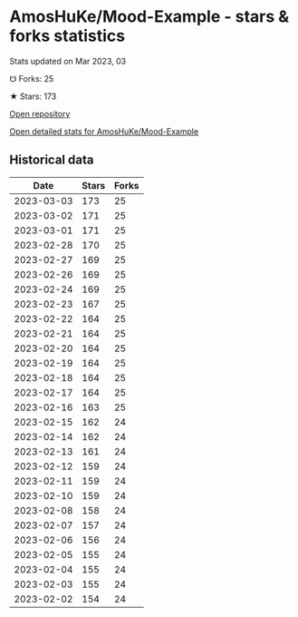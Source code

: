 # AmosHuKe/Mood-Example - stars & forks statistics

Stats updated on Mar 2023, 03

☋ Forks: 25

★ Stars: 173

[Open repository](https://github.com/AmosHuKe/Mood-Example)

[Open detailed stats for AmosHuKe/Mood-Example](https://reviewgithub.com/rep/AmosHuKe/Mood-Example)

## Historical data
| Date | Stars | Forks |
|------|-------|-------|
| 2023-03-03 | 173 | 25 | 
| 2023-03-02 | 171 | 25 | 
| 2023-03-01 | 171 | 25 | 
| 2023-02-28 | 170 | 25 | 
| 2023-02-27 | 169 | 25 | 
| 2023-02-26 | 169 | 25 | 
| 2023-02-24 | 169 | 25 | 
| 2023-02-23 | 167 | 25 | 
| 2023-02-22 | 164 | 25 | 
| 2023-02-21 | 164 | 25 | 
| 2023-02-20 | 164 | 25 | 
| 2023-02-19 | 164 | 25 | 
| 2023-02-18 | 164 | 25 | 
| 2023-02-17 | 164 | 25 | 
| 2023-02-16 | 163 | 25 | 
| 2023-02-15 | 162 | 24 | 
| 2023-02-14 | 162 | 24 | 
| 2023-02-13 | 161 | 24 | 
| 2023-02-12 | 159 | 24 | 
| 2023-02-11 | 159 | 24 | 
| 2023-02-10 | 159 | 24 | 
| 2023-02-08 | 158 | 24 | 
| 2023-02-07 | 157 | 24 | 
| 2023-02-06 | 156 | 24 | 
| 2023-02-05 | 155 | 24 | 
| 2023-02-04 | 155 | 24 | 
| 2023-02-03 | 155 | 24 | 
| 2023-02-02 | 154 | 24 | 

